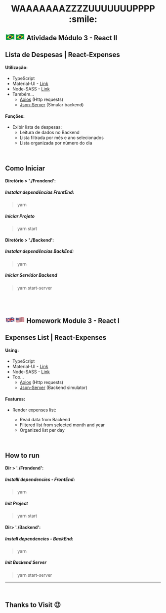 <h1 align="center"> WAAAAAAAZZZZUUUUUUUPPPP :smile: </h1>

## <img src="https://raw.githubusercontent.com/zesy/zesy/main/_flags.ico/brazil-flag-32.png"><img src="https://raw.githubusercontent.com/zesy/zesy/main/_flags.ico/brazil-flag-32.png"> Atividade Módulo 3 - React II

## Lista de Despesas | React-Expenses

#### Utilização:

- TypeScript
- Material-UI - [Link](https://material-ui.com/)
- Node-SASS - [Link](https://github.com/sass/node-sass)
- Também...
  - [Axios](https://github.com/axios/axios) (Http requests)
  - [Json-Server](https://www.npmjs.com/package/json-server) (Simular backend)

#### Funções:

- Exibir lista de despesas:
  - Leitura de dados no Backend
  - Lista filtrada por mês e ano selecionados
  - Lista organizada por número do dia

<br />

## Como Iniciar

#### Diretório > './Frondend':

##### Instalar dependências FrontEnd:

> yarn

##### Iniciar Projeto

> yarn start

#### Diretório > './Backend':

##### Instalar dependências BackEnd:

> yarn

##### Iniciar Servidor Backend

> yarn start-server

## <br>

## <img src="https://raw.githubusercontent.com/zesy/zesy/main/_flags.ico/united-kingdom-32.png"><img src="https://raw.githubusercontent.com/zesy/zesy/main/_flags.ico/united-states-of-america-32.png"> Homework Module 3 - React I

## Expenses List | React-Expenses

#### Using:

- TypeScript
- Material-UI - [Link](https://material-ui.com/)
- Node-SASS - [Link](https://github.com/sass/node-sass)
- Too...
  - [Axios](https://github.com/axios/axios) (Http requests)
  - [Json-Server](https://www.npmjs.com/package/json-server) (Backend simulator)

#### Features:

- Render expenses list:

  - Read data from Backend
  - Filtered list from selected month and year
  - Organized list per day

<br />

## How to run

#### Dir > './Frondend':

##### Installl dependencies - FrontEnd:

> yarn

##### Init Project

> yarn start

#### Dir> './Backend':

##### Install dependencies - BackEnd:

> yarn

##### Init Backend Server

> yarn start-server

---

<br />

## Thanks to Visit :wink:
